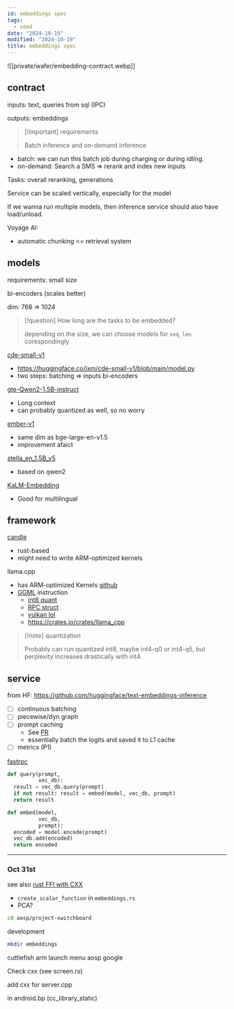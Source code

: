 ```yaml
---
id: embeddings spec
tags:
  - seed
date: "2024-10-19"
modified: "2024-10-19"
title: embeddings spec
---
```


![[private/wafer/embedding-contract.webp]]

## contract

inputs: text, queries from sql (IPC)

outputs: embeddings

> [!important] requirements
>
> Batch inference and on-demand inference

- batch: we can run this batch job during charging or during idling.
- on-demand: Search a SMS => rerank and index new inputs

Tasks: overall reranking, generations

Service can be scaled vertically, especially for the model

If we wanna run multiple models, then inference service should also have load/unload.

Voyage AI:

- automatic chunking <= retrieval system

## models

requirements: small size

bi-encoders (scales better)

dim: 768 => 1024

> [!question] How long are the tasks to be embedded?
>
> depending on the size, we can choose models for `seq_len` corespondingly

[cde-small-v1](https://huggingface.co/jxm/cde-small-v1)

- https://huggingface.co/jxm/cde-small-v1/blob/main/model.py
- two steps: batching => inputs bi-encoders

[gte-Qwen2-1.5B-instruct](https://huggingface.co/Alibaba-NLP/gte-Qwen2-1.5B-instruct)

- Long context
- can probably quantized as well, so no worry

[ember-v1](https://huggingface.co/llmrails/ember-v1)

- same dim as bge-large-en-v1.5
- improvement afaict

[stella_en_1.5B_v5](https://huggingface.co/dunzhang/stella_en_1.5B_v5)

- based on qwen2

[KaLM-Embedding](https://huggingface.co/HIT-TMG/KaLM-embedding-multilingual-mini-v1)

- Good for multilingual

## framework

[candle](https://github.com/huggingface/candle)

- rust-based
- might need to write ARM-optimized kernels

llama.cpp

- has ARM-optimized Kernels [github](https://github.com/ggerganov/llama.cpp/discussions/8273)
- [GGML](https://github.com/ggerganov/ggml#compiling-for-android) instruction
  - [int8 quant](https://github.com/ggerganov/ggml/blob/162e232411ee98ceb0cccfa84886118d917d2123/src/ggml-aarch64.c#L175)
  - [RPC struct](https://github.com/ggerganov/ggml/blob/162e232411ee98ceb0cccfa84886118d917d2123/src/ggml-rpc.cpp)
  - [vulkan lol](https://github.com/ggerganov/llama.cpp/blob/master/ggml/src/ggml-vulkan.cpp)
  - https://crates.io/crates/llama_cpp

> [!note] quantization
>
> Probably can run quantized int8, maybe int4-q0 or int4-q5, but perplexity increases drastically with int4.

## service

from HF: https://github.com/huggingface/text-embeddings-inference

- [ ] continuous batching
- [ ] piecewise/dyn graph
- [ ] prompt caching
  - See [PR](https://github.com/ggerganov/llama.cpp/pull/6122)
  - essentially batch the logits and saved it to L1 cache
- [ ] metrics (P1)

[fastrpc](https://github.com/quic/fastrpc)

```python
def query(prompt,
          vec_db):
  result = vec_db.query(prompt)
  if not result: result = embed(model, vec_db, prompt)
  return result

def embed(model,
          vec_db,
          prompt):
  encoded = model.encode(prompt)
  vec_db.add(encoded)
  return encoded
```

---

### Oct 31st

see also [rust FFI with CXX](https://google.github.io/comprehensive-rust/android/interoperability/cpp.html)

- `create_scalar_function` in `embeddings.rs`
- PCA?

```bash
cd aosp/project-switchboard
```

development

```bash
mkdir embeddings
```

cuttlefish arm launch menu aosp google

Check cxx (see screen.rs)

add cxx for server.cpp

in android.bp (cc_library_static)
